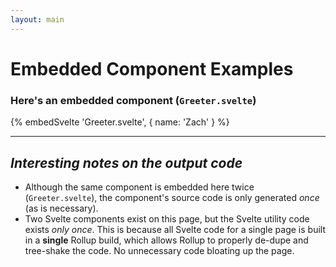 ```yaml
---
layout: main
---
```


# Embedded Component Examples

### Here's an embedded component (`Greeter.svelte`)

{% embedSvelte 'Greeter.svelte', { name: 'Zach' } %}



---

## _Interesting notes on the output code_

- Although the same component is embedded here twice (`Greeter.svelte`), the component's source code is only generated _once_ (as is necessary).
- Two Svelte components exist on this page, but the Svelte utility code exists _only once_. This is because all Svelte code for a single page is built in a **single** Rollup build, which allows Rollup to properly de-dupe and tree-shake the code. No unnecessary code bloating up the page.
